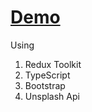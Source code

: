 # [Demo](https://rtk-query-demo.netlify.app)

Using

1. Redux Toolkit
2. TypeScript
3. Bootstrap 
4. Unsplash Api
